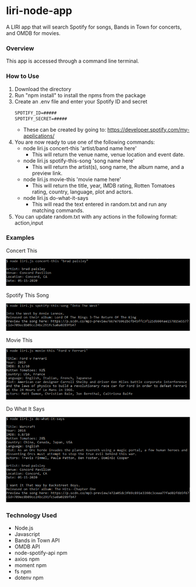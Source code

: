 # liri-node-app
A LIRI app that will search Spotify for songs, Bands in Town for concerts, and OMDB for movies.

### Overview
This app is accessed through a command line terminal.

### How to Use
1. Download the directory
2. Run "npm install" to install the npms from the package
3. Create an .env file and enter your Spotify ID and secret
      ~~~
      SPOTIFY_ID=#####
      SPOTIFY_SECRET=#####
      ~~~
    - These can be created by going to: https://developer.spotify.com/my-applications/
4. You are now ready to use one of the following commands:
   - node liri.js concert-this 'artist/band name here'
     - This will return the venue name, venue location and event date.
   - node liri.js spotify-this-song 'song name here'
     - This will return the artist(s), song name, the album name, and a preview link.
   - node liri.js movie-this 'movie name here'
     - This will return the title, year, IMDB rating, Rotten Tomatoes rating, country, language, plot and actors.
   - node liri.js do-what-it-says
     - This will read the text entered in random.txt and run any matching commands. 
5. You can update random.txt with any actions in the following format: action,input

### Examples
Concert This

![concert-this screenshot](https://raw.githubusercontent.com/MagusConjurer/liri-node-app/master/images/concert-this.PNG)

Spotify This Song

![spotify-this-song screenshot](https://raw.githubusercontent.com/MagusConjurer/liri-node-app/master/images/spotify-this-song.PNG)

Movie This

![movie-this screenshot](https://raw.githubusercontent.com/MagusConjurer/liri-node-app/master/images/movie-this.PNG)

Do What It Says

![do-what-it-says screenshot](https://raw.githubusercontent.com/MagusConjurer/liri-node-app/master/images/do-what-it-says.PNG)

### Technology Used
- Node.js
- Javascript
- Bands in Town API
- OMDB API
- node-spotify-api npm
- axios npm
- moment npm
- fs npm
- dotenv npm
